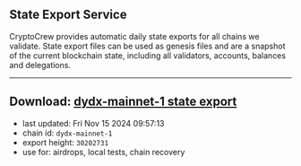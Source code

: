 ## State Export Service
CryptoCrew provides automatic daily state exports for all chains we validate. State export files can be used as genesis files and are a snapshot of the current blockchain state, including all validators, accounts, balances and delegations.

---
**Download: [dydx-mainnet-1 state export](https://dl-tyo.ccvalidators.com/SERVICE/dydx/dydx-mainnet-1_export_30202731.json)**
---

- last updated: Fri Nov 15 2024 09:57:13
- chain id: `dydx-mainnet-1`
- export height: `30202731`
- use for: airdrops, local tests, chain recovery
